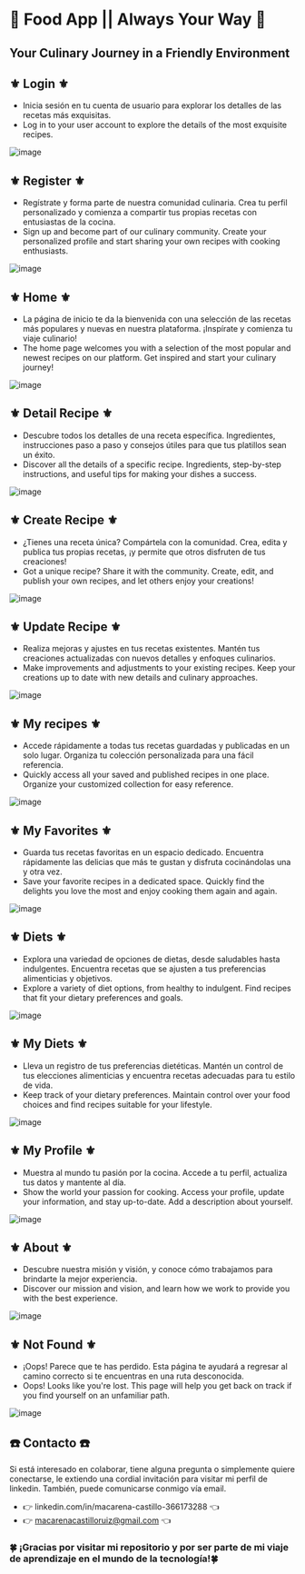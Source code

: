 # **🥗 Food App || Always Your Way 🥗**
## Your Culinary Journey in a Friendly Environment

## ⚜️ Login ⚜️

- Inicia sesión en tu cuenta de usuario para explorar los detalles de las recetas más exquisitas.
- Log in to your user account to explore the details of the most exquisite recipes.

![image](https://github.com/Age-NteK/FOOD/assets/107895191/cd20b38c-97cb-44ba-ad73-dbd4210f00ce)

## ⚜️ Register ⚜️

- Regístrate y forma parte de nuestra comunidad culinaria. Crea tu perfil personalizado y comienza a compartir tus propias recetas con entusiastas de la cocina.
- Sign up and become part of our culinary community. Create your personalized profile and start sharing your own recipes with cooking enthusiasts.

![image](https://github.com/Age-NteK/FOOD/assets/107895191/606336c0-e91e-478f-86ad-be8d7869076e)

## ⚜️ Home ⚜️

- La página de inicio te da la bienvenida con una selección de las recetas más populares y nuevas en nuestra plataforma. ¡Inspírate y comienza tu viaje culinario!
- The home page welcomes you with a selection of the most popular and newest recipes on our platform. Get inspired and start your culinary journey!

![image](https://github.com/Age-NteK/FOOD/assets/107895191/ac927628-8f10-4210-aba5-cb6693d42e43)

## ⚜️ Detail Recipe ⚜️

- Descubre todos los detalles de una receta específica. Ingredientes, instrucciones paso a paso y consejos útiles para que tus platillos sean un éxito.
- Discover all the details of a specific recipe. Ingredients, step-by-step instructions, and useful tips for making your dishes a success.

![image](https://github.com/Age-NteK/FOOD/assets/107895191/cb380ccd-c5a3-46a8-aa0b-e1d7b1d2fc6b)

## ⚜️ Create Recipe ⚜️

- ¿Tienes una receta única? Compártela con la comunidad. Crea, edita y publica tus propias recetas, ¡y permite que otros disfruten de tus creaciones!
- Got a unique recipe? Share it with the community. Create, edit, and publish your own recipes, and let others enjoy your creations!

![image](https://github.com/Age-NteK/FOOD/assets/107895191/b0670582-2281-4d0e-8040-553638beb576)

## ⚜️ Update Recipe ⚜️

- Realiza mejoras y ajustes en tus recetas existentes. Mantén tus creaciones actualizadas con nuevos detalles y enfoques culinarios.
- Make improvements and adjustments to your existing recipes. Keep your creations up to date with new details and culinary approaches.

![image](https://github.com/Age-NteK/FOOD/assets/107895191/e5fc2742-eb27-4686-bef7-9ef5cee33f31)

## ⚜️ My recipes ⚜️

- Accede rápidamente a todas tus recetas guardadas y publicadas en un solo lugar. Organiza tu colección personalizada para una fácil referencia.
- Quickly access all your saved and published recipes in one place. Organize your customized collection for easy reference.

![image](https://github.com/Age-NteK/FOOD/assets/107895191/25042227-c418-46b1-a8ac-e19739bd79d1)

## ⚜️ My Favorites ⚜️

- Guarda tus recetas favoritas en un espacio dedicado. Encuentra rápidamente las delicias que más te gustan y disfruta cocinándolas una y otra vez.
- Save your favorite recipes in a dedicated space. Quickly find the delights you love the most and enjoy cooking them again and again.

![image](https://github.com/Age-NteK/FOOD/assets/107895191/60917b8d-b1fe-4e9f-8658-35e2ce69bc10)

## ⚜️ Diets ⚜️

- Explora una variedad de opciones de dietas, desde saludables hasta indulgentes. Encuentra recetas que se ajusten a tus preferencias alimenticias y objetivos.
- Explore a variety of diet options, from healthy to indulgent. Find recipes that fit your dietary preferences and goals.

![image](https://github.com/Age-NteK/FOOD/assets/107895191/7cd84887-4f00-4f89-814f-8129c20ee2f4)

## ⚜️ My Diets ⚜️

- Lleva un registro de tus preferencias dietéticas. Mantén un control de tus elecciones alimenticias y encuentra recetas adecuadas para tu estilo de vida.
- Keep track of your dietary preferences. Maintain control over your food choices and find recipes suitable for your lifestyle.

![image](https://github.com/Age-NteK/FOOD/assets/107895191/54762ad5-d77e-444c-9ebb-77a6a4768120)

## ⚜️ My Profile ⚜️

- Muestra al mundo tu pasión por la cocina. Accede a tu perfil, actualiza tus datos y mantente al día.
- Show the world your passion for cooking. Access your profile, update your information, and stay up-to-date. Add a description about yourself.

![image](https://github.com/Age-NteK/FOOD/assets/107895191/080f93c8-7303-44d2-8d1d-18c1c45c9cd2)

## ⚜️ About ⚜️

- Descubre nuestra misión y visión, y conoce cómo trabajamos para brindarte la mejor experiencia.
- Discover our mission and vision, and learn how we work to provide you with the best experience.

![image](https://github.com/Age-NteK/FOOD/assets/107895191/1d6a9ffa-bc02-4d85-a202-cf3f65370a9c)

## ⚜️ Not Found ⚜️

- ¡Oops! Parece que te has perdido. Esta página te ayudará a regresar al camino correcto si te encuentras en una ruta desconocida.
- Oops! Looks like you're lost. This page will help you get back on track if you find yourself on an unfamiliar path.

![image](https://github.com/Age-NteK/FOOD/assets/107895191/aab2fed1-b9f8-4171-a588-73c56a9c2a58)

## ☎️ Contacto ☎️

Si está interesado en colaborar, tiene alguna pregunta o simplemente quiere conectarse, le extiendo una cordial invitación para visitar mi perfil de linkedin. También, puede comunicarse conmigo vía email.
- 👉 linkedin.com/in/macarena-castillo-366173288 👈
- 👉 macarenacastilloruiz@gmail.com 👈

### **🍀 ¡Gracias por visitar mi repositorio y por ser parte de mi viaje de aprendizaje en el mundo de la tecnología!🍀**


